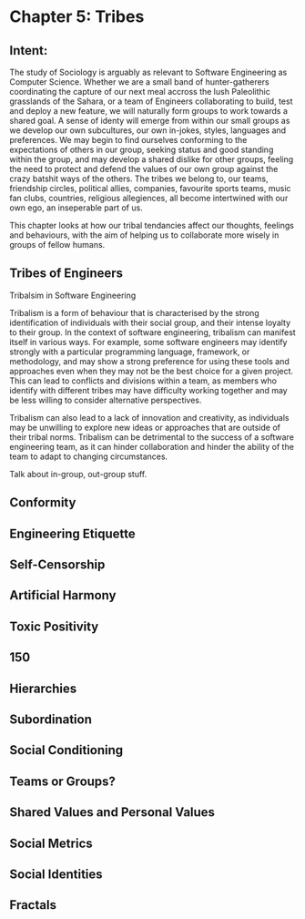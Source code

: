 # Chapter 5: Tribes

## Intent:
The study of Sociology is arguably as relevant to Software Engineering as Computer Science.  Whether we are a small band of hunter-gatherers coordinating the capture of our next meal accross the lush Paleolithic grasslands of the Sahara, or a team of Engineers collaborating to build, test and deploy a new feature, we will naturally form groups to work towards a shared goal.  A sense of identy will emerge from within our small groups as we develop our own subcultures, our own in-jokes, styles, languages and preferences.  We may begin to find ourselves conforming to the expectations of others in our group, seeking status and good standing within the group, and may develop a shared dislike for other groups, feeling the need to protect and defend the values of our own group against the crazy batshit ways of the others.  The tribes we belong to, our teams, friendship circles, political allies, companies, favourite sports teams, music fan clubs, countries, religious allegiences, all become intertwined with our own ego, an inseperable part of us.

This chapter looks at how our tribal tendancies affect our thoughts, feelings and behaviours, with the aim of helping us to collaborate more wisely in groups of fellow humans.

## Tribes of Engineers
Tribalsim in Software Engineering

Tribalism is a form of behaviour that is characterised by the strong identification of individuals with their social group, and their intense loyalty to their group.  In the context of software engineering, tribalism can manifest itself in various ways.  For example, some software engineers may identify strongly with a particular programming language, framework, or methodology, and may show a strong preference for using these tools and approaches even when they may not be the best choice for a given project.  This can lead to conflicts and divisions within a team, as members who identify with different tribes may have difficulty working together and may be less willing to consider alternative perspectives.

Tribalism can also lead to a lack of innovation and creativity, as individuals may be unwilling to explore new ideas or approaches that are outside of their tribal norms. Tribalism can be detrimental to the success of a software engineering team, as it can hinder collaboration and hinder the ability of the team to adapt to changing circumstances.

Talk about in-group, out-group stuff.

## Conformity

## Engineering Etiquette

## Self-Censorship

## Artificial Harmony

## Toxic Positivity

## 150

## Hierarchies

## Subordination

## Social Conditioning

## Teams or Groups?

## Shared Values and Personal Values

## Social Metrics

## Social Identities

## Fractals
